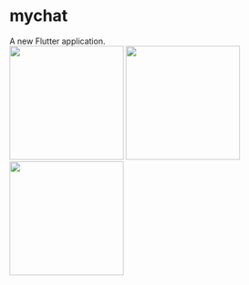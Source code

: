 # mychat

A new Flutter application.  
<img src="https://raw.github.com/wiki/ao1neko/flutter-chatroom/room.jpg" width="200">
<img src="https://raw.github.com/wiki/ao1neko/flutter-chatroom/edit.jpg" width="200">
<img src="https://raw.github.com/wiki/ao1neko/flutter-chatroom/aut.jpg" width="200">




